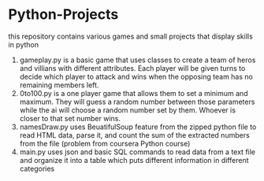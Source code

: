 # Python-Projects
this repository contains various games and small projects that display skills in python

1. gameplay.py is a basic game that uses classes to create a team of heros and villians with different
attributes. Each player will be given turns to decide which player to attack and wins when the opposing
team has no remaining members left.
2. 0to100.py is a one player game that allows them to set a minimum and maximum. They will guess a random number
between those parameters while the ai will choose a random number set by them. Whoever is closer to that set number wins.
3. namesDraw.py uses BeuatifulSoup feature from the zipped python file to read HTML data, parse it, and count the
sum of the extracted numbers from the file (problem from coursera Python course)
4. main.py uses json and basic SQL commands to read data from a text file and organize it into a table which puts different
information in different categories

